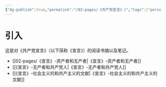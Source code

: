 ```yaml
---
{"dg-publish":true,"permalink":"/02-pages/《共产党宣言》/","tags":["personal/blog","哲学/马克思主义"]}
---
```


# 引入
这是对《共产党宣言》（以下简称《宣言》）的阅读书摘以及笔记。

- [[02-pages/《宣言》-资产者和无产者\|《宣言》-资产者和无产者]]
- [[《宣言》-无产者和共产党人\|《宣言》-无产者和共产党人]]
- [[《宣言》-社会主义的和共产主义的文献\|《宣言》-社会主义的和共产主义的文献]]
